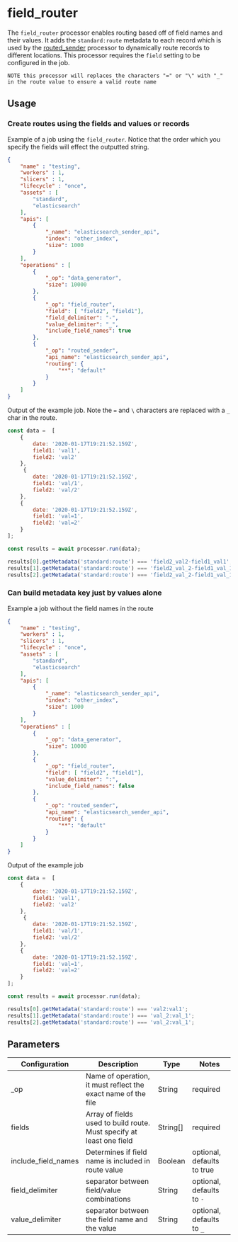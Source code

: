 # field_router

The `field_router` processor enables routing based off of field names and their values.  It adds the `standard:route` metadata to each record which is used by the [routed_sender](./routed_sender.md) processor to dynamically route records to different locations.  This processor requires the `field` setting to be configured in the job.

`NOTE this processor will replaces the characters "=" or "\" with "_" in the route value to ensure a valid route name`

## Usage

### Create routes using the fields and values or records

Example of a job using the `field_router`.  Notice that the order which you specify the fields will effect the outputted string.

```json
{
    "name" : "testing",
    "workers" : 1,
    "slicers" : 1,
    "lifecycle" : "once",
    "assets" : [
        "standard",
        "elasticsearch"
    ],
    "apis": [
        {
            "_name": "elasticsearch_sender_api",
            "index": "other_index",
            "size": 1000
        }
    ],
    "operations" : [
        {
            "_op": "data_generator",
            "size": 10000
        },
        {
            "_op": "field_router",
            "field": [ "field2", "field1"],
            "field_delimiter": "-",
            "value_delimiter": "_",
            "include_field_names": true
        },
        {
            "_op": "routed_sender",
            "api_name": "elasticsearch_sender_api",
            "routing": {
                "**": "default"
            }
        }
    ]
}

```

Output of the example job.  Note the `=` and `\` characters are replaced with a `_` char in the route.

```javascript
const data =  [
    {
        date: '2020-01-17T19:21:52.159Z',
        field1: 'val1',
        field2: 'val2'
    },
     {
        date: '2020-01-17T19:21:52.159Z',
        field1: 'val/1',
        field2: 'val/2'
    },
    {
        date: '2020-01-17T19:21:52.159Z',
        field1: 'val=1',
        field2: 'val=2'
    }
];

const results = await processor.run(data);

results[0].getMetadata('standard:route') === 'field2_val2-field1_val1';
results[1].getMetadata('standard:route') === 'field2_val_2-field1_val_1';
results[2].getMetadata('standard:route') === 'field2_val_2-field1_val_1';
```

### Can build metadata key just by values alone

Example a job without the field names in the route

```json
{
    "name" : "testing",
    "workers" : 1,
    "slicers" : 1,
    "lifecycle" : "once",
    "assets" : [
        "standard",
        "elasticsearch"
    ],
    "apis": [
        {
            "_name": "elasticsearch_sender_api",
            "index": "other_index",
            "size": 1000
        }
    ],
    "operations" : [
        {
            "_op": "data_generator",
            "size": 10000
        },
        {
            "_op": "field_router",
            "field": [ "field2", "field1"],
            "value_delimiter": ":",
            "include_field_names": false
        },
        {
            "_op": "routed_sender",
            "api_name": "elasticsearch_sender_api",
            "routing": {
                "**": "default"
            }
        }
    ]
}

```

Output of the example job

```javascript
const data =  [
    {
        date: '2020-01-17T19:21:52.159Z',
        field1: 'val1',
        field2: 'val2'
    },
     {
        date: '2020-01-17T19:21:52.159Z',
        field1: 'val/1',
        field2: 'val/2'
    },
    {
        date: '2020-01-17T19:21:52.159Z',
        field1: 'val=1',
        field2: 'val=2'
    }
];

const results = await processor.run(data);

results[0].getMetadata('standard:route') === 'val2:val1';
results[1].getMetadata('standard:route') === 'val_2:val_1';
results[2].getMetadata('standard:route') === 'val_2:val_1';
```

## Parameters

| Configuration | Description | Type |  Notes |
| --------- | -------- | ------ | ------ |
| _op | Name of operation, it must reflect the exact name of the file | String | required |
| fields | Array of fields used to build route. Must specify at least one field | String[] | required |
| include_field_names | Determines if field name is included in route value | Boolean | optional, defaults to true |
| field_delimiter | separator between field/value combinations | String | optional, defaults to `-` |
| value_delimiter | separator between the field name and the value | String | optional, defaults to `_` |
